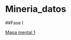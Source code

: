 # Mineria_datos

##Fase I

[Mapa mental 1](https://github.com/EdgarMdlln/Mineria_datos/blob/main/MapaMental_1_1555408.pdf)
